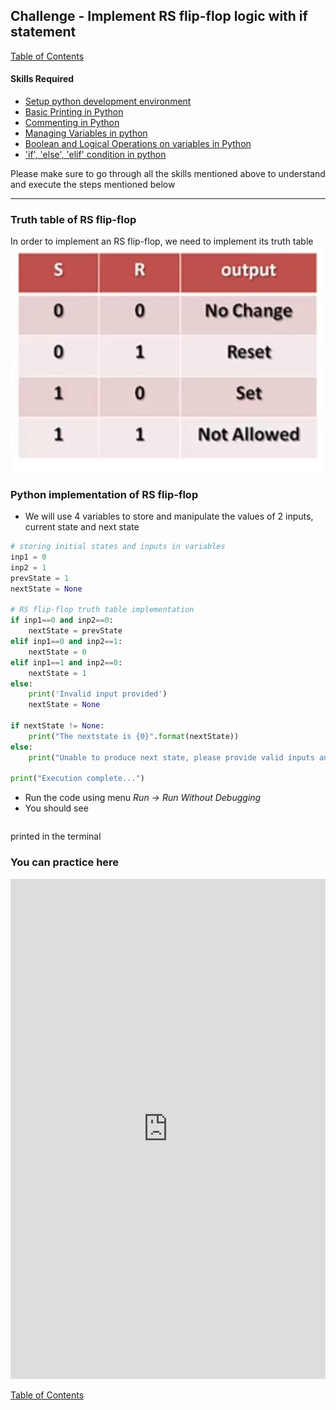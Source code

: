 ## Challenge - Implement RS flip-flop logic with if statement
[Table of Contents](https://nagasudhir.blogspot.com/2020/04/taming-python-table-of-contents.html)

#### Skills Required
* [Setup python development environment](https://nagasudhir.blogspot.com/2020/04/setup-python-development-environment_14.html)
* [Basic Printing in Python](https://nagasudhir.blogspot.com/2020/04/basic-printing-in-python.html)
* [Commenting in Python](https://nagasudhir.blogspot.com/2020/04/comments-in-python.html)
* [Managing Variables in python](https://nagasudhir.blogspot.com/2020/04/managing-variables-in-python.html)
* [Boolean and Logical Operations on variables in Python](https://nagasudhir.blogspot.com/2020/04/operations-on-variables-in-python.html)
* ['if', 'else', 'elif' condition in python](https://nagasudhir.blogspot.com/2020/04/if-condition-in-python_14.html)

Please make sure to go through all the skills mentioned above to understand and execute the steps mentioned below

<hr/>

### Truth table of RS flip-flop
In order to implement an RS flip-flop, we need to implement its truth table
![rs_flipflop_truth_table](https://github.com/nagasudhirpulla/taming_python/raw/master/blog/goals/assets/img/rs_flipflop_truth_table.jpg)
### Python implementation of RS flip-flop
* We will use 4 variables to store and manipulate the values of 2 inputs, current state and next state
```python
# storing initial states and inputs in variables
inp1 = 0
inp2 = 1
prevState = 1
nextState = None

# RS flip-flop truth table implementation
if inp1==0 and inp2==0:
	nextState = prevState
elif inp1==0 and inp2==1:
	nextState = 0
elif inp1==1 and inp2==0:
	nextState = 1
else:
	print('Invalid input provided')
	nextState = None

if nextState != None:
	print("The nextstate is {0}".format(nextState))
else:
	print("Unable to produce next state, please provide valid inputs and states...")

print("Execution complete...")
```
* Run the code using menu _Run -> Run Without Debugging_
* You should see 
```

```
printed in the terminal

### You can practice here
<iframe height="800px" width="100%" src="https://repl.it/repls/FondNutritiousParticle?lite=true" scrolling="no" frameborder="no" allowtransparency="true" allowfullscreen="true" sandbox="allow-forms allow-pointer-lock allow-popups allow-same-origin allow-scripts allow-modals"></iframe>

[Table of Contents](https://nagasudhir.blogspot.com/2020/04/taming-python-table-of-contents.html)
<!--stackedit_data:
eyJoaXN0b3J5IjpbOTI3MzQzNTkzLC05MTQ4MzgyMCwtMzIwNz
UyNDAsLTU1OTA5MTY2NiwtMTc5NjA0NTY1OCwtNTM2ODcyOTM3
XX0=
-->